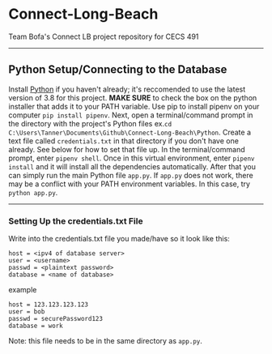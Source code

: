 # Connect-Long-Beach
Team Bofa's Connect LB project repository for CECS 491

---

## Python Setup/Connecting to the Database  
Install [Python](https://www.python.org/downloads/) if you haven't already; it's reccomended to use the latest version of 3.8 for this project. <b>MAKE SURE</b> to check the box on the python installer that adds it to your PATH variable. Use pip to install pipenv on your computer `pip install pipenv`. Next, open a terminal/command prompt in the directory with the project's Python files ex.`cd C:\Users\Tanner\Documents\Github\Connect-Long-Beach\Python`. Create a text file called `credentials.txt` in that directory if you don't have one already. See below for how to set that file up. In the terminal/command prompt, enter `pipenv shell`. Once in this virtual environment, enter `pipenv install` and it will install all the dependencies automatically. After that you can simply run the main Python file `app.py`. If `app.py` does not work, there may be a conflict with your PATH environment variables. In this case, try `python app.py`.  

---

### Setting Up the credentials.txt File  
Write into the credentials.txt file you made/have so it look like this:  
```
host = <ipv4 of database server>  
user = <username>
passwd = <plaintext password> 
database = <name of database>
```
example
```
host = 123.123.123.123 
user = bob
passwd = securePassword123 
database = work
```
Note: this file needs to be in the same directory as `app.py`.
